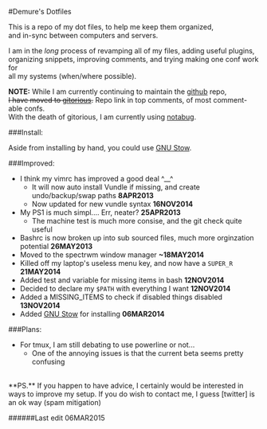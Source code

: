 <!--My (demuredemeanor) readme
# https://gitorious.org/demure/dotfiles/
# legacy repo http://github.com/demure/dotfiles
-->

#Demure's Dotfiles  

This is a repo of my dot files, to help me keep them organized,  
and in-sync between computers and servers.  

I am in the *long* process of revamping all of my files, adding useful plugins,  
organizing snippets, improving comments, and trying making one conf work for  
all my systems (when/where possible).  

**NOTE:** While I am currently continuing to maintain the [github] repo,  
<strike>I have moved to [gitorious].</strike> Repo link in top comments, of most comment-able confs.  
With the death of gitorious, I am currently using [notabug].  

###Install:

Aside from installing by hand, you could use [GNU Stow].

###Improved:  

* I think my vimrc has improved a good deal ^__^  
    * It will now auto install Vundle if missing, and create undo/backup/swap paths **8APR2013**  
    * Now updated for new vundle syntax **16NOV2014**  
* My PS1 is much simpl.... Err, neater? **25APR2013**  
    * The machine test is much more consise, and the git check quite useful  
* Bashrc is now broken up into sub sourced files, much more orginzation potential **26MAY2013**  
* Moved to the spectrwm window manager **~18MAY2014**  
* Killed off my laptop's useless menu key, and now have a `SUPER_R` **21MAY2014**  
* Added test and variable for missing items in bash **12NOV2014**  
* Decided to declare my `$PATH` with everything I want **12NOV2014**  
* Added a MISSING_ITEMS to check if disabled things disabled **13NOV2014**
* Added [GNU Stow] for installing **06MAR2014**

###Plans:  

* For tmux, I am still debating to use powerline or not...  
    * One of the annoying issues is that the current beta seems pretty confusing  

<BR>
**PS.** If you happen to have advice, I certainly would be interested in ways to
improve my setup.  
If you do wish to contact me, I guess [twitter] is an ok way (spam mitigation)  

######Last edit 06MAR2015  


[github]: https://gitorious.org/demure/dotfiles
[gitorious]: https://gitorious.org/demure/dotfiles
[notabug]: https://notabug.org/demure/dotfiles/
[GNU Stow]: https://www.gnu.org/software/stow/
[twitter]: https://twitter.com/demure
